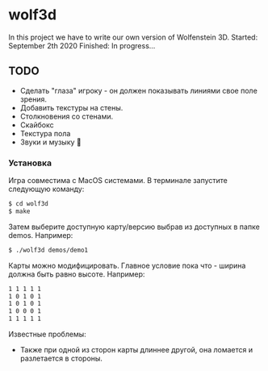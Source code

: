 # wolf3d

In this project we have to write our own version of Wolfenstein 3D.
Started:	September 2th 2020
Finished:	In progress...

## TODO

  - Сделать "глаза" игроку - он должен показывать линиями свое поле зрения.
  - Добавить текстуры на стены.
  - Столкновения со стенами.
  - Скайбокс
  - Текстура пола
  - Звуки и музыку 🤔

### Установка

Игра совместима с MacOS системами.
В терминале запустите следующую команду:
```sh
$ cd wolf3d
$ make
```
Затем выберите доступную карту/версию выбрав из доступных в папке demos. Например:
```sh
$ ./wolf3d demos/demo1
```

Карты можно модифицировать. Главное условие пока что - ширина должна быть равно высоте. Например:
```sh
1 1 1 1 1
1 0 1 0 1
1 0 1 0 1
1 0 0 0 1
1 1 1 1 1
```

Известные проблемы:
  - Также при одной из сторон карты длиннее другой, она ломается и разлетается в стороны.